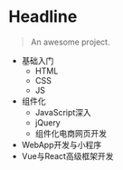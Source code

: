 # Headline

> An awesome project.

- 基础入门
    - HTML
    - CSS
    - JS
- 组件化
    - JavaScript深入
    - jQuery
    - 组件化电商网页开发
- WebApp开发与小程序
- Vue与React高级框架开发
    